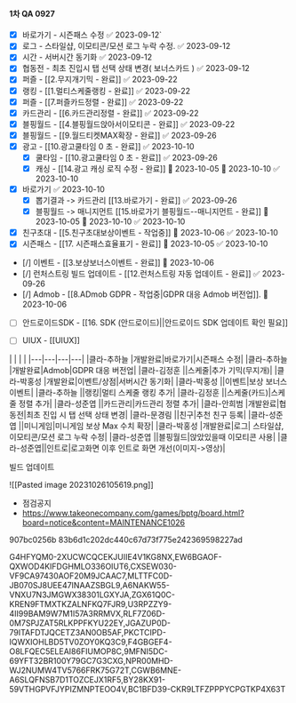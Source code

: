 
#### 1차 QA 0927




- [x] 바로가기 - 시즌패스 수정 ✅ 2023-09-12`
- [x] 로그 - 스타일샵, 이모티콘/모션 로그 누락 수정. ✅ 2023-09-12
- [x] 시간 - 서버시간 동기화 ✅ 2023-09-12
- [x] 협동전 - 최초 진입시 탭 선택 상태 변경( 보너스카드 ) ✅ 2023-09-12
- [x] 퍼즐 - [[2.무지개기믹 - 완료]] ✅ 2023-09-22
- [x] 랭킹 - [[1.멀티스케줄랭킹 - 완료]] ✅ 2023-09-22
- [x] 퍼즐 - [[7.퍼즐카드정렬 - 완료]] ✅ 2023-09-22
- [x] 카드관리 - [[6.카드관리정렬 - 완료]] ✅ 2023-09-22
- [x] 블핑월드 - [[4.블핑월드앉아서이모티콘 - 완료]] ✅ 2023-09-22
- [x] 블핑월드 - [[9.월드티켓MAX확장 - 완료]] ✅ 2023-09-26
- [x] 광고 - [[10.광고쿨타임 0 초 - 완료]] ✅ 2023-10-10
	- [x] 쿨타임 - [[10.광고쿨타임 0 초 - 완료]] ✅ 2023-09-26
	- [x] 캐싱 - [[14.광고 캐싱 로직 수정 - 완료]] 🛫 2023-10-05 📅 2023-10-10 ✅ 2023-10-10
- [x] 바로가기 ✅ 2023-10-10
	- [x] 뽑기결과 -> 카드관리 [[13.바로가기 - 완료]] ✅ 2023-09-26
	- [x] 블핑월드 -> 매니지먼트 [[15.바로가기 블핑월드--매니지먼트 - 완료]] 🛫 2023-10-05 📅 2023-10-10 ✅ 2023-10-10
- [x] 친구초대 - [[5.친구초대보상이벤트 - 작업중]] 📅 2023-10-06 ✅ 2023-10-10
- [x] 시즌패스 - [[17. 시즌패스효율표기 - 완료]] 🛫 2023-10-05 ✅ 2023-10-10
- [/] 이벤트 - [[3.보상보너스이벤트 - 완료]] 📅 2023-10-06
- [/] 런처스트링 빌드 업데이트 - [[12.런처스트링 자동 업데이트 - 완료]] ✅ 2023-09-26
- [/] Admob - [[8.ADmob GDPR - 작업중|GDPR 대응 Admob 버전업]]. 📅 2023-10-06
- [ ] 안드로이드SDK - [[16. SDK (안드로이드)||안드로이드 SDK 업데이트 확인 필요]]
- [ ] UIUX - [[UIUX]]





|   |   |   |
|---|---|---|---|
|클라-추하늘  |개발완료|바로가기|시즌패스 수정|
|클라-추하늘  |개발완료|Admob|GDPR 대응 버전업|
|클라-김정훈  ||스케줄|추가 기믹(무지개)|
|클라-박홍성  |개발완료|이벤트/상점|서버시간 동기화|
|클라-박홍성  ||이벤트|보상 보너스 이벤트|
|클라-추하늘  ||랭킹|멀티 스케줄 랭킹 추가|
|클라-김정훈  ||스케줄(카드)|스케줄 정렬 추가|
|클라-성준엽  ||카드관리|카드관리 정렬 추가|
|클라-안희범  |개발완료|협동전|최초 진입 시 탭 선택 상태 변경|
|클라-문경림  ||친구|추천 친구 등록|
|클라-성준엽  ||미니게임|미니게임 보상 Max 수치 확장|
|클라-박홍성  |개발완료|로그| 스타일샵, 이모티콘/모션 로그 누락 수정|
|클라-성준엽  ||블핑월드|앉았있을때 이모티콘 사용|
|클라-성준엽||인트로|로고화면 이후 인트로 화면 개선(이미지->영상)|




빌드 업데이트



![[Pasted image 20231026105619.png]]


- 점검공지 
- https://www.takeonecompany.com/games/bptg/board.html?board=notice&content=MAINTENANCE1026


907bc0256b
83b6d1c202dc440c67d73f775e242369598227ad


G4HFYQM0-2XUCWCQCEKJUIIE4V1KG8NX,EW6BGAOF-QXWOD4KIFDGHMLO336OIUT6,CXSEW030-VF9CA97430AOF20M9JCAAC7,MLTTFC0D-JB070SJ8UEE47INAAZSBGL9,A6NAKW55-VNXU7N3JMGWX38301LGXYJA,ZGX61Q0C-KREN9FTMXTKZALNFKQ7FJR9,U3RPZZY9-4II99BAM9W7M1I57A3RRMVX,RLF7Z06D-0M7SPJZAT5RLKPPFKYU22EY,JGAZUP0D-79ITAFDTJQCETZ3AN0OB5AF,PKCTCIPD-IQWXIOHLBD5TV0ZOY0KQ3C9,F4GBGEF4-O8LFQEC5ELEAI86FIUMOP8C,9MFNI5DC-69YFT32BR100Y79GC7G3CXG,NPR00MHD-WJ2NUMW4TV5766FRK75G72T,CGWB6MNE-A6SLQFNSB7D1TOZCEJX1RF5,BY28KX91-59VTHGPVFJYPIZMNPTEOO4V,BC1BFD39-CKR9LTFZPPPYCPGTKP4X63T